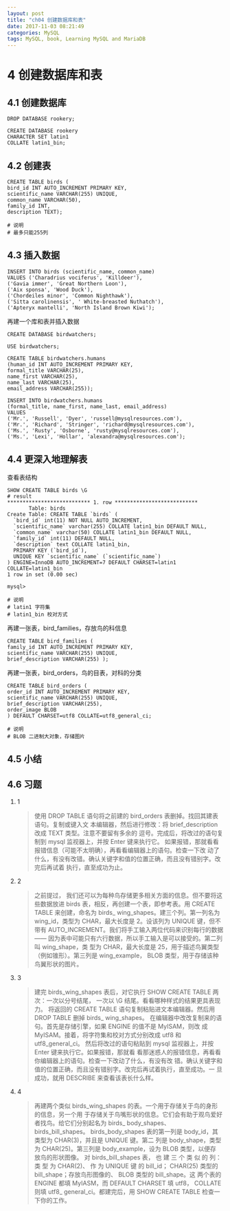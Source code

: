 ```yaml
---
layout: post
title: "ch04 创建数据库和表"
date: 2017-11-03 08:21:49
categories: MySQL
tags: MySQL, book, Learning MySQL and MariaDB
---
```


# 4 创建数据库和表

## 4.1 创建数据库

```shell
DROP DATABASE rookery;

CREATE DATABASE rookery
CHARACTER SET latin1
COLLATE latin1_bin;
```

## 4.2 创建表

```shell
CREATE TABLE birds (
bird_id INT AUTO_INCREMENT PRIMARY KEY,
scientific_name VARCHAR(255) UNIQUE,
common_name VARCHAR(50),
family_id INT,
description TEXT);

# 说明
# 最多只能255列
```

## 4.3 插入数据

```shell
INSERT INTO birds (scientific_name, common_name)
VALUES ('Charadrius vociferus', 'Killdeer'),
('Gavia immer', 'Great Northern Loon'),
('Aix sponsa', 'Wood Duck'),
('Chordeiles minor', 'Common Nighthawk'),
('Sitta carolinensis', ' White-breasted Nuthatch'),
('Apteryx mantelli', 'North Island Brown Kiwi');
```

再建一个库和表并插入数据

```shell
CREATE DATABASE birdwatchers;

USE birdwatchers;

CREATE TABLE birdwatchers.humans
(human_id INT AUTO_INCREMENT PRIMARY KEY,
formal_title VARCHAR(25),
name_first VARCHAR(25),
name_last VARCHAR(25),
email_address VARCHAR(255));

INSERT INTO birdwatchers.humans
(formal_title, name_first, name_last, email_address)
VALUES
('Mr.', 'Russell', 'Dyer', 'russell@mysqlresources.com'),
('Mr.', 'Richard', 'Stringer', 'richard@mysqlresources.com'),
('Ms.', 'Rusty', 'Osborne', 'rusty@mysqlresources.com'),
('Ms.', 'Lexi', 'Hollar', 'alexandra@mysqlresources.com');
```

## 4.4 更深入地理解表

查看表结构

```shell
SHOW CREATE TABLE birds \G
# result
*************************** 1. row ***************************
       Table: birds
Create Table: CREATE TABLE `birds` (
  `bird_id` int(11) NOT NULL AUTO_INCREMENT,
  `scientific_name` varchar(255) COLLATE latin1_bin DEFAULT NULL,
  `common_name` varchar(50) COLLATE latin1_bin DEFAULT NULL,
  `family_id` int(11) DEFAULT NULL,
  `description` text COLLATE latin1_bin,
  PRIMARY KEY (`bird_id`),
  UNIQUE KEY `scientific_name` (`scientific_name`)
) ENGINE=InnoDB AUTO_INCREMENT=7 DEFAULT CHARSET=latin1 COLLATE=latin1_bin
1 row in set (0.00 sec)

mysql> 

# 说明
# latin1 字符集
# latin1_bin 校对方式 
```

再建一张表，bird_families，存放鸟的科信息

```shell
CREATE TABLE bird_families (
family_id INT AUTO_INCREMENT PRIMARY KEY,
scientific_name VARCHAR(255) UNIQUE,
brief_description VARCHAR(255) );
```

再建一张表，bird_orders，鸟的目表，对科的分类

```shell
CREATE TABLE bird_orders (
order_id INT AUTO_INCREMENT PRIMARY KEY,
scientific_name VARCHAR(255) UNIQUE,
brief_description VARCHAR(255),
order_image BLOB
) DEFAULT CHARSET=utf8 COLLATE=utf8_general_ci;   

# 说明
# BLOB 二进制大对象，存储图片
```

## 4.5 小结

## 4.6 习题

1. 1

   > 使用 DROP TABLE 语句将之前建的 bird_orders 表删掉。找回其建表语句。复制或键入文
   > 本编辑器，然后进行修改：将 brief_description 改成 TEXT 类型。注意不要留有多余的
   > 逗号。完成后，将改过的语句复制到 mysql 监视器上，并按 Enter 键来执行它。
   > 如果报错，那就看看报错信息（可能不太明确），再看看编辑器上的语句。检查一下改
   > 动了什么，有没有改错。确认关键字和值的位置正确，而且没有错别字。改完后再试着
   > 执行，直至成功为止。 

2. 2

   > 之前提过， 我们还可以为每种鸟存储更多相关方面的信息。但不要将这些数据放进
   > birds 表，相反，再创建一个表，即参考表。用 CREATE TABLE 来创建，命名为 birds_
   > wing_shapes。建三个列。第一列名为 wing_id，类型为 CHAR，最大长度是 2。设该列为
   > UNIQUE 键，但不带有 AUTO_INCREMENT。我们将手工输入两位代码来识别每行的数据——
   > 因为表中可能只有六行数据，所以手工输入是可以接受的。第二列叫 wing_shape，类
   > 型为 CHAR，最大长度是 25，用于描述鸟翼类型（例如锥形）。第三列是 wing_example，
   > BLOB 类型，用于存储该种鸟翼形状的图片。 

3. 3

   > 建完 birds_wing_shapes 表后，对它执行 SHOW CREATE TABLE 两次：一次以分号结尾，
   > 一次以 \G 结尾。看看哪种样式的结果更具表现力。
   > 将返回的 CREATE TABLE 语句复制粘贴进文本编辑器。然后用 DROP TABLE 删掉 birds_
   > wing_shapes。
   > 在编辑器中改改复制来的语句。首先是存储引擎，如果 ENGINE 的值不是 MyISAM，则改
   > 成 MyISAM。接着，将字符集和校对方式分别改成 utf8 和 utf8_general_ci。
   > 然后将改过的语句粘贴到 mysql 监视器上，并按 Enter 键来执行它。如果报错，那就看
   > 看那迷惑人的报错信息，再看看你编辑器上的语句。检查一下改动了什么，有没有改
   > 错。确认关键字和值的位置正确，而且没有错别字。改完后再试着执行，直至成功。一
   > 旦成功，就用 DESCRIBE 来查看该表长什么样。 

4. 4 

   > 再建两个类似 birds_wing_shapes 的表。一个用于存储关于鸟的身形的信息，另一个用
   > 于存储关于鸟嘴形状的信息。它们会有助于观鸟爱好者找鸟。给它们分别起名为 birds_
   > body_shapes、 birds_bill_shapes。
   > birds_body_shapes 表的第一列是 body_id，其类型为 CHAR(3)，并且是 UNIQUE 键。第二
   > 列是 body_shape，类型为 CHAR(25)。第三列是 body_example，设为 BLOB 类型，以便存
   > 放鸟的形状图像。
   > 对 birds_bill_shapes 表， 也 建 三 个 类 似 的 列： 类 型 为 CHAR(2)、 作 为 UNIQUE 键 的
   > bill_id； CHAR(25) 类型的 bill_shape；存放鸟形图像的、 BLOB 类型的 bill_shape。这
   > 两个表的 ENGINE 都填 MyIASM，而 DEFAULT CHARSET 填 utf8， COLLATE 则填 utf8_
   > general_ci。都建完后，用 SHOW CREATE TABLE 检查一下你的工作。 